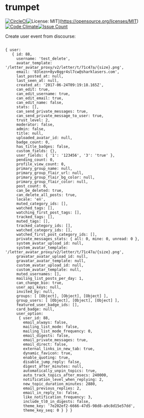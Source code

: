 # trumpet

[![CircleCI](https://circleci.com/gh/HellenicMilsim/trumpet/tree/master.svg?style=svg)](https://circleci.com/gh/HellenicMilsim/trumpet/tree/master)![License: MIT](https://img.shields.io/badge/License-MIT-yellow.svg)](https://opensource.org/licenses/MIT)[![Code Climate](https://codeclimate.com/github/codeclimate/codeclimate/badges/gpa.svg)](https://codeclimate.com/github/codeclimate/codeclimate)[![Issue Count](https://codeclimate.com/github/codeclimate/codeclimate/badges/issue_count.svg)](https://codeclimate.com/github/codeclimate/codeclimate)

Create user event from discourse:

```

{ user: 
   { id: 88,
     username: 'test_delete',
     avatar_template: '/letter_avatar_proxy/v2/letter/t/71c47a/{size}.png',
     email: '83lezn+8yv8qgr4sl7cw@sharklasers.com',
     last_posted_at: null,
     last_seen_at: null,
     created_at: '2017-06-24T09:19:18.165Z',
     can_edit: true,
     can_edit_username: true,
     can_edit_email: true,
     can_edit_name: false,
     stats: [],
     can_send_private_messages: true,
     can_send_private_message_to_user: true,
     trust_level: 2,
     moderator: false,
     admin: false,
     title: null,
     uploaded_avatar_id: null,
     badge_count: 0,
     has_title_badges: false,
     custom_fields: {},
     user_fields: { '1': '123456', '3': 'true' },
     pending_count: 0,
     profile_view_count: 0,
     primary_group_name: null,
     primary_group_flair_url: null,
     primary_group_flair_bg_color: null,
     primary_group_flair_color: null,
     post_count: 0,
     can_be_deleted: true,
     can_delete_all_posts: true,
     locale: 'en',
     muted_category_ids: [],
     watched_tags: [],
     watching_first_post_tags: [],
     tracked_tags: [],
     muted_tags: [],
     tracked_category_ids: [],
     watched_category_ids: [],
     watched_first_post_category_ids: [],
     private_messages_stats: { all: 0, mine: 0, unread: 0 },
     system_avatar_upload_id: null,
     system_avatar_template: '/letter_avatar_proxy/v2/letter/t/71c47a/{size}.png',
     gravatar_avatar_upload_id: null,
     gravatar_avatar_template: null,
     custom_avatar_upload_id: null,
     custom_avatar_template: null,
     muted_usernames: [],
     mailing_list_posts_per_day: 1,
     can_change_bio: true,
     user_api_keys: null,
     invited_by: null,
     groups: [ [Object], [Object], [Object] ],
     group_users: [ [Object], [Object], [Object] ],
     featured_user_badge_ids: [],
     card_badge: null,
     user_option: 
      { user_id: 88,
        email_always: false,
        mailing_list_mode: false,
        mailing_list_mode_frequency: 0,
        email_digests: false,
        email_private_messages: true,
        email_direct: false,
        external_links_in_new_tab: true,
        dynamic_favicon: true,
        enable_quoting: true,
        disable_jump_reply: false,
        digest_after_minutes: null,
        automatically_unpin_topics: true,
        auto_track_topics_after_msecs: 240000,
        notification_level_when_replying: 2,
        new_topic_duration_minutes: 2880,
        email_previous_replies: 2,
        email_in_reply_to: false,
        like_notification_frequency: 3,
        include_tl0_in_digests: false,
        theme_key: '7e202ef2-6666-47d5-98d8-a9c8d15e57dd',
        theme_key_seq: 0 } } }
```
